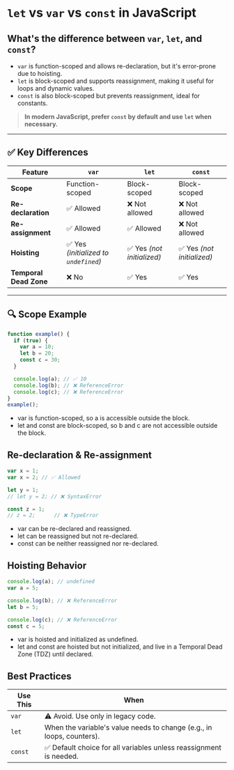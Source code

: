 # `let` vs `var` vs `const` in JavaScript

## What's the difference between `var`, `let`, and `const`?

-  `var` is function-scoped and allows re-declaration, but it's error-prone due to hoisting.  
- `let` is block-scoped and supports reassignment, making it useful for loops and dynamic values.  
-  `const` is also block-scoped but prevents reassignment, ideal for constants.  
> **In modern JavaScript, prefer `const` by default and use `let` when necessary.**

---

## ✅ Key Differences

| Feature              | `var`             | `let`             | `const`           |
|----------------------|-------------------|-------------------|-------------------|
| **Scope**            | Function-scoped   | Block-scoped      | Block-scoped      |
| **Re-declaration**   | ✅ Allowed         | ❌ Not allowed     | ❌ Not allowed     |
| **Re-assignment**    | ✅ Allowed         | ✅ Allowed         | ❌ Not allowed     |
| **Hoisting**         | ✅ Yes *(initialized to `undefined`)* | ✅ Yes *(not initialized)* | ✅ Yes *(not initialized)* |
| **Temporal Dead Zone** | ❌ No             | ✅ Yes             | ✅ Yes             |

---

## 🔍 Scope Example

```js
function example() {
  if (true) {
    var a = 10;
    let b = 20;
    const c = 30;
  }

  console.log(a); // ✅ 10
  console.log(b); // ❌ ReferenceError
  console.log(c); // ❌ ReferenceError
}
example();
```
- var is function-scoped, so a is accessible outside the block.
- let and const are block-scoped, so b and c are not accessible outside the block.
  
## Re-declaration & Re-assignment
```javascript
var x = 1;
var x = 2; // ✅ Allowed

let y = 1;
// let y = 2; // ❌ SyntaxError

const z = 1;
// z = 2;      // ❌ TypeError
```
- var can be re-declared and reassigned.
- let can be reassigned but not re-declared.
- const can be neither reassigned nor re-declared.
##  Hoisting Behavior
```javascript
console.log(a); // undefined
var a = 5;

console.log(b); // ❌ ReferenceError
let b = 5;

console.log(c); // ❌ ReferenceError
const c = 5;
```
- var is hoisted and initialized as undefined.
- let and const are hoisted but not initialized, and live in a Temporal Dead Zone (TDZ) until declared.

## Best Practices
| Use This | When                                                                  |
| -------- | --------------------------------------------------------------------- |
| `var`    | ⚠️ Avoid. Use only in legacy code.                                    |
| `let`    | When the variable's value needs to change (e.g., in loops, counters). |
| `const`  | ✅ Default choice for all variables unless reassignment is needed.     |

